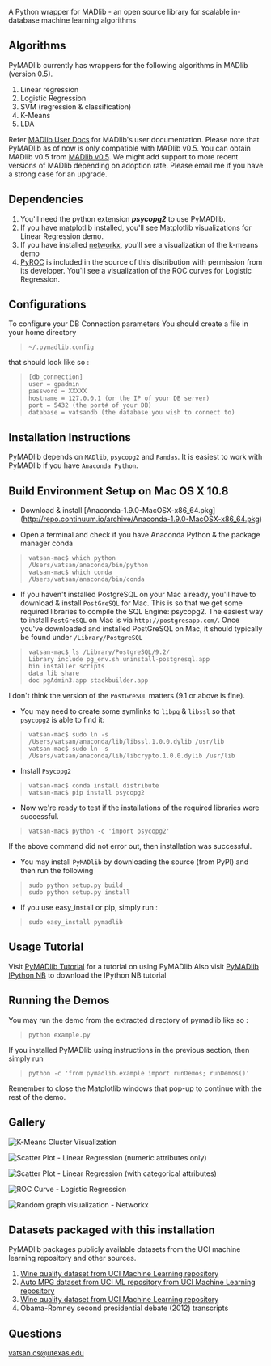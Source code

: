 A Python wrapper for MADlib - an open source library for scalable in-database machine learning algorithms

## Algorithms

PyMADlib currently has wrappers for the following algorithms in MADlib (version 0.5).

1. Linear regression
1. Logistic Regression
1. SVM (regression & classification)
1. K-Means 
1. LDA 

Refer [MADlib User Docs](http://doc.madlib.net/v0.5/ ) for MADlib's user documentation. Please note that PyMADlib as of now is only compatible with MADlib v0.5. You can obtain MADlib v0.5 from [MADlib v0.5](https://github.com/madlib/madlib/archive/v0.5.tar.gz). We might add support to more recent versions of MADlib depending on adoption rate. Please email me if you have a strong case for an upgrade.


## Dependencies

1. You'll need the python extension _**psycopg2**_ to use PyMADlib.
1. If you have matplotlib installed, you'll see Matplotlib visualizations for Linear Regression demo.
1. If you have installed [networkx](http://networkx.github.com/download.html), you'll see a visualization of the k-means demo
1. [PyROC](https://github.com/marcelcaraciolo/PyROC) is included in the source of this distribution with permission from its developer. You'll see a visualization of the ROC curves for Logistic Regression.



 

## Configurations

To configure your DB Connection parameters
You should create a file in your home directory

>     ~/.pymadlib.config 

that should look like so :


>     [db_connection]  
>     user = gpadmin  
>     password = XXXXX  
>     hostname = 127.0.0.1 (or the IP of your DB server)  
>     port = 5432 (the port# of your DB)  
>     database = vatsandb (the database you wish to connect to)  






## Installation Instructions

PyMADlib depends on `MADlib`, `psycopg2` and `Pandas`. It is easiest to work with PyMADlib if you have `Anaconda Python`.

## Build Environment Setup on Mac OS X 10.8

* Download & install [Anaconda-1.9.0-MacOSX-x86_64.pkg] (http://repo.continuum.io/archive/Anaconda-1.9.0-MacOSX-x86_64.pkg)

* Open a terminal and check if you have Anaconda Python & the package manager conda

>     vatsan-mac$ which python
>     /Users/vatsan/anaconda/bin/python
>     vatsan-mac$ which conda
>     /Users/vatsan/anaconda/bin/conda 

* If you haven't installed PostgreSQL on your Mac already, you'll have to download & install `PostGreSQL` for Mac. This is so that we get some required libraries to compile the SQL Engine: psycopg2. The easiest way to install `PostGreSQL` on Mac is via `http://postgresapp.com/`. Once you've downloaded and installed PostGreSQL on Mac, it should typically be found under `/Library/PostgreSQL`

>     vatsan-mac$ ls /Library/PostgreSQL/9.2/
>     Library include pg_env.sh uninstall-postgresql.app
>     bin installer scripts
>     data lib share
>     doc pgAdmin3.app stackbuilder.app
I don't think the version of the `PostGreSQL` matters (9.1 or above is fine). 

* You may need to create some symlinks to `libpq` & `libssl` so that `psycopg2` is able to find it:

>     vatsan-mac$ sudo ln -s /Users/vatsan/anaconda/lib/libssl.1.0.0.dylib /usr/lib
>     vatsan-mac$ sudo ln -s /Users/vatsan/anaconda/lib/libcrypto.1.0.0.dylib /usr/lib

* Install `Psycopg2` 

>     vatsan-mac$ conda install distribute
>     vatsan-mac$ pip install psycopg2

* Now we're ready to test if the installations of the required libraries were successful.

>     vatsan-mac$ python -c 'import psycopg2'
If the above command did not error out, then installation was successful.

* You may install `PyMADlib` by downloading the source (from PyPI) and then run the following

>     sudo python setup.py build
>     sudo python setup.py install

* If you use easy_install or pip, simply run :

>     sudo easy_install pymadlib


## Usage Tutorial

Visit [PyMADlib Tutorial](http://nbviewer.ipython.org/5275846) for a tutorial on using PyMADlib
Also visit [PyMADlib IPython NB](https://gist.github.com/vatsan/5275846) to download the IPython NB tutorial


## Running the Demos

You may run the demo from the extracted directory of pymadlib like so :

>     python example.py

        
If you installed PyMADlib using instructions in the previous section, then simply run

>     python -c 'from pymadlib.example import runDemos; runDemos()'

Remember to close the Matplotlib windows that pop-up to continue with the rest of the demo.




## Gallery

![K-Means Cluster Visualization](https://lh3.googleusercontent.com/-bXz3gCrnQFo/UTu3lXFKbeI/AAAAAAAAKgI/Hpjsqzb_GTQ/w776-h714-p-o-k/kmeans_networkx_viz.png)

![Scatter Plot - Linear Regression (numeric attributes only)](https://lh3.googleusercontent.com/-esbS5NTl58E/UTu3lfBqUXI/AAAAAAAAKgE/tawiqnTgYLQ/w470-h353-o-k/linear_reg_scatter_1.png)

![Scatter Plot - Linear Regression (with categorical attributes)](https://lh6.googleusercontent.com/-vNTw5Q6d0pg/UTu3lVjBIzI/AAAAAAAAKgA/pbiLfGiYisw/w470-h353-o-k/linear_reg_scatter_2.png)

![ROC Curve - Logistic Regression](https://lh3.googleusercontent.com/-ymBoJ7qQo-o/UTu3l9RUBvI/AAAAAAAAKgU/_Mc0jiM_Yq0/w470-h353-o-k/logistic_reg_pyroc.png)

![Random graph visualization - Networkx](https://lh6.googleusercontent.com/-H-3h0bV8EDQ/UTu3lyED9YI/AAAAAAAAKgY/CcoJ2oSme2M/s353-c-o-k/random_networkx_viz.png)

 


## Datasets packaged with this installation

PyMADlib packages publicly available datasets from the UCI machine learning repository and other sources.

1. [Wine quality dataset from UCI Machine Learning repository](http://archive.ics.uci.edu/ml/datasets/Wine+Quality)
1. [Auto MPG dataset from UCI ML repository from UCI Machine Learning repository](http://archive.ics.uci.edu/ml/datasets/Auto+MPG)
1. [Wine quality dataset from UCI Machine Learning repository](http://archive.ics.uci.edu/ml/datasets/Wine+Quality)
1. Obama-Romney second presidential debate (2012) transcripts




## Questions

<vatsan.cs@utexas.edu>
